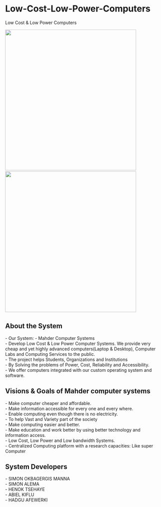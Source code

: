 # Low-Cost-Low-Power-Computers
Low Cost &amp; Low Power Computers

<p>
    
 <img src="https://user-images.githubusercontent.com/32343117/216510898-17f36f2f-696c-4b6f-bebf-8a6bca224c73.PNG" width=420 height=450 /> &nbsp; 
 <img src="https://user-images.githubusercontent.com/32343117/216510823-c045cb6e-f406-4bf5-9f94-a0d811c44425.PNG" width=420 height=450 /> &nbsp;    
</p>

<h2>About the System</h2>
- Our System: - Mahder Computer Systems<br/>
- Develop Low Cost & Low Power Computer Systems. We provide very cheap and yet highly advanced computers(Laptop & Desktop), Computer Labs  and Computing Services to the public.<br/>
- The project helps Students, Organizations and Institutions<br/>
- By Solving the problems of Power, Cost, Reliability and Accessibility.<br/>
- We offer computers integrated with our custom operating system and software.<br/>


<h2>Visions & Goals of Mahder computer systems</h2>
- Make computer cheaper and affordable. <br/>
- Make information accessible for every one and every where.<br/>
- Enable computing even though there is no electricity.<br/>
- To help Vast and Variety part of the society <br/>
- Make computing easier and better.<br/>
- Make education and work better by using better technology and information access.<br/>
- Low Cost, Low Power and Low bandwidth Systems.<br/>
- Centralized Computing platform with a research capacities: Like super Computer<br/>

<h2>System Developers</h2>
- SIMON OKBAGERGIS MANNA<br/>
- SIMON ALEMA<br/>
- HENOK TSEHAYE<br/>
- ABIEL KIFLU<br/>
- HADGU AFEWERKI<br/>

